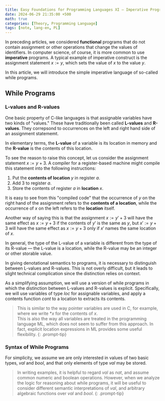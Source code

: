 ```yaml
---
title: Easy Foundations for Programming Languages XI — Imperative Programs
date: 2024-06-29 21:35:00 +500
math: true
categories: [Theory, Programming Language]
tags: [note, lang-en, PL]
---
```


In preceding articles, we considered **functional** programs that do not contain assignment or other operations that change the values of identifiers. In computer science, of course, it is more common to use **imperative** programs. A typical example of imperative construct is the assignment statement $x:=y$, which sets the value of $x$ to the value $y$. 

In this article, we will introduce the simple imperative language of so-called $\text{while}$ programs.

## While Programs

### L-values and R-values

One basic property of C-like languages is that assignable variables have two kinds of "values." These have traditionally been called **L-values** and **R-values**. They correpsond to occurrences on the left and right hand side of an assignment statememt.

In elementary terms, the **L-value** of a variable is its location in memory and the **R-value** is the contents of this location.

To see the reason to raise this concept, let us consider the assignment statement $x:=y+3$. A compiler for a register-based machine might compile this statement into the following instructions:

1. Put the **contents of location** $y$ in register $a$.
2. Add $3$ to register $a$.
3. Store the contents of register $a$ in **location** $x$.

It is easy to see from this "compiled code" that the occurrence of $y$ on the right hand of the assignment refers to the **contents of a location**, while the occurrence of $x$ on the left refers to the **location** itself. 

Another way of saying this is that the assignment $x:=y'+3$ will have the same effect as $x:=y+3$ if the contents of $y'$ is the same as $y$, but $x':=y+3$ will have the same effect as $x:=y+3$ only if $x'$ names the same location of $x$.

In general, the type of the L-value of a variable is different from the type of its R-value — the L-value is a location, while the R-value may be an integer or other storable value.

In giving denotational semantics to programs, it is necessary to distinguish between L-values and R-values. This is not overly difficult, but it leads to slight technical complication since the distinction relies on context.

As a simplifying assumption, we will use a version of $\text{while}$ programs in which the distinction between L-values and R-values is explicit. Specifically, we will use variables of type $loc$ for assignable variables, and apply a contents function $cont$ to a location to extracts its contents.

> This is similar to the way pointer variables are used in C, for example, where we write $\ast x$ for the contents of $x$.  
This is also the way all variables are treated in the programming language ML, which does not seem to suffer from this approach. In fact, explicit location expressions in ML provides some useful flexibility.
{: .prompt-tip}

### Syntax of While Programs

For simplicity, we assume we are only interested in values of two basic types, $val$ and $bool$, and that only elements of type $val$ may be stored.

> In writing examples, it is helpful to regard $val$ as $nat$, and assume common numeric and boolean operations. However, when we analyze  the logic for reasoning about $\text{while}$ programs, it will be useful to consider different semantic interpretations of $val$, and arbitrary algebraic functions over $val$ and $bool$.
{: .prompt-tip}



